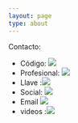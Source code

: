 ```yaml
---
layout: page
type: about
---
```



Contacto:
- Código: [![](https://img.shields.io/badge/github-andyrufasto-succes?style=social&logo=GitHub)](http://github.com/andyrufasto)
- Profesional: [![](https://img.shields.io/badge/Linkedin-andyrufasto-succes?style=social&logo=Linkedin)](https://www.linkedin.com/in/andyrufasto/)
- Llave :[![](https://img.shields.io/badge/GPG-publickey-succes?style=social&logo=GNU-Privacy-Guard)](https://gist.github.com/andyrufasto/739e1bdf490132b7eb6257b8a7c3a17b)
- Social: [![](https://img.shields.io/badge/mastodon-andyrufasto@mstdn.social-succes?style=social&logo=Mastodon)](https://mstdn.social/@andyrufasto)
- Email [![](https://img.shields.io/badge/Email-andyrufasto@gmail.com-succes?style=social&logo=gmail)](mailto:andy@gmail.com)
- videos :[![](https://img.shields.io/badge/Youtube-AndyRufasto-succes?style=social&logo=Youtube)](https://www.youtube.com/user/AndyRufasto/)
